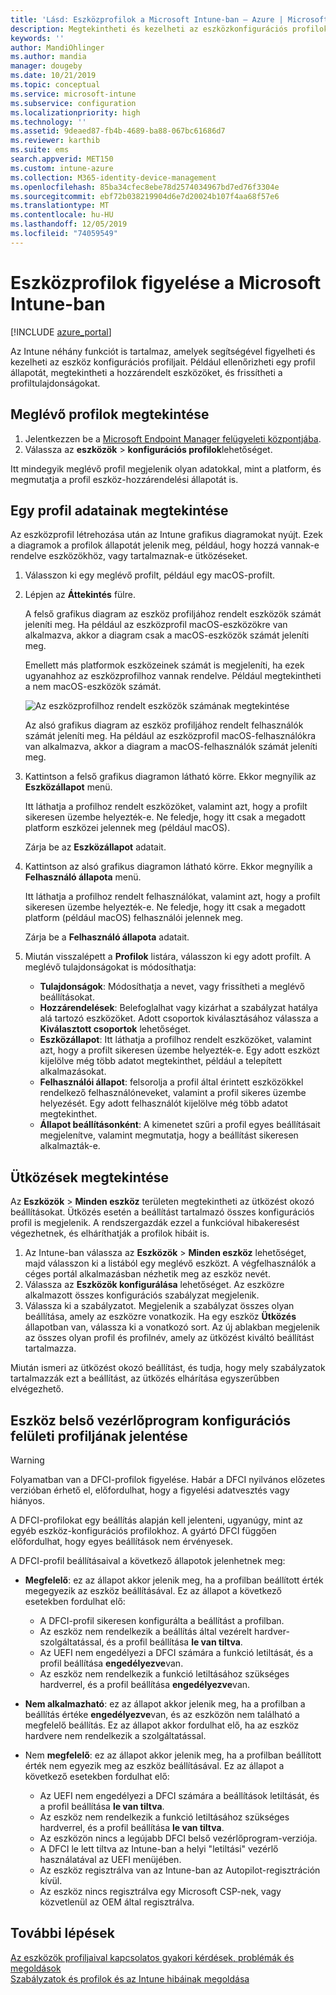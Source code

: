 ```yaml
---
title: 'Lásd: Eszközprofilok a Microsoft Intune-ban – Azure | Microsoft Docs'
description: Megtekintheti és kezelheti az eszközkonfigurációs profilok adatait a Microsoft Intune-ban, egy grafikus diagramon tekintheti meg a profilokhoz rendelt eszközök számát, és megtekintheti, mely eszközök rendelkeznek hozzárendelt vagy üzembe helyezett profillal. Az ütközést okozó beállításokkal rendelkező profilok hibaelhárítása is elvégezhető.
keywords: ''
author: MandiOhlinger
ms.author: mandia
manager: dougeby
ms.date: 10/21/2019
ms.topic: conceptual
ms.service: microsoft-intune
ms.subservice: configuration
ms.localizationpriority: high
ms.technology: ''
ms.assetid: 9deaed87-fb4b-4689-ba88-067bc61686d7
ms.reviewer: karthib
ms.suite: ems
search.appverid: MET150
ms.custom: intune-azure
ms.collection: M365-identity-device-management
ms.openlocfilehash: 85ba34cfec8ebe78d2574034967bd7ed76f3304e
ms.sourcegitcommit: ebf72b038219904d6e7d20024b107f4aa68f57e6
ms.translationtype: MT
ms.contentlocale: hu-HU
ms.lasthandoff: 12/05/2019
ms.locfileid: "74059549"
---
```

# <a name="monitor-device-profiles-in-microsoft-intune"></a>Eszközprofilok figyelése a Microsoft Intune-ban

[!INCLUDE [azure_portal](../includes/azure_portal.md)]

Az Intune néhány funkciót is tartalmaz, amelyek segítségével figyelheti és kezelheti az eszköz konfigurációs profiljait. Például ellenőrizheti egy profil állapotát, megtekintheti a hozzárendelt eszközöket, és frissítheti a profiltulajdonságokat.

## <a name="view-existing-profiles"></a>Meglévő profilok megtekintése

1. Jelentkezzen be a [Microsoft Endpoint Manager felügyeleti központjába](https://go.microsoft.com/fwlink/?linkid=2109431).
2. Válassza az **eszközök** > **konfigurációs profilok**lehetőséget.

Itt mindegyik meglévő profil megjelenik olyan adatokkal, mint a platform, és megmutatja a profil eszköz-hozzárendelési állapotát is.

## <a name="view-details-on-a-profile"></a>Egy profil adatainak megtekintése

Az eszközprofil létrehozása után az Intune grafikus diagramokat nyújt. Ezek a diagramok a profilok állapotát jelenik meg, például, hogy hozzá vannak-e rendelve eszközökhöz, vagy tartalmaznak-e ütközéseket.

1. Válasszon ki egy meglévő profilt, például egy macOS-profilt.
2. Lépjen az **Áttekintés** fülre.

    A felső grafikus diagram az eszköz profiljához rendelt eszközök számát jeleníti meg. Ha például az eszközprofil macOS-eszközökre van alkalmazva, akkor a diagram csak a macOS-eszközök számát jeleníti meg.

    Emellett más platformok eszközeinek számát is megjeleníti, ha ezek ugyanahhoz az eszközprofilhoz vannak rendelve. Például megtekintheti a nem macOS-eszközök számát.

    ![Az eszközprofilhoz rendelt eszközök számának megtekintése](./media/device-profile-monitor/device-configuration-profile-graphical-chart.png)

    Az alsó grafikus diagram az eszköz profiljához rendelt felhasználók számát jeleníti meg. Ha például az eszközprofil macOS-felhasználókra van alkalmazva, akkor a diagram a macOS-felhasználók számát jeleníti meg.

3. Kattintson a felső grafikus diagramon látható körre. Ekkor megnyílik az **Eszközállapot** menü.

    Itt láthatja a profilhoz rendelt eszközöket, valamint azt, hogy a profilt sikeresen üzembe helyezték-e. Ne feledje, hogy itt csak a megadott platform eszközei jelennek meg (például macOS).

    Zárja be az **Eszközállapot** adatait.

4. Kattintson az alsó grafikus diagramon látható körre. Ekkor megnyílik a **Felhasználó állapota** menü. 

    Itt láthatja a profilhoz rendelt felhasználókat, valamint azt, hogy a profilt sikeresen üzembe helyezték-e. Ne feledje, hogy itt csak a megadott platform (például macOS) felhasználói jelennek meg.

    Zárja be a **Felhasználó állapota** adatait.

5. Miután visszalépett a **Profilok** listára, válasszon ki egy adott profilt. A meglévő tulajdonságokat is módosíthatja:
    - **Tulajdonságok**: Módosíthatja a nevet, vagy frissítheti a meglévő beállításokat.
    - **Hozzárendelések**: Belefoglalhat vagy kizárhat a szabályzat hatálya alá tartozó eszközöket. Adott csoportok kiválasztásához válassza a **Kiválasztott csoportok** lehetőséget.
    - **Eszközállapot**: Itt láthatja a profilhoz rendelt eszközöket, valamint azt, hogy a profilt sikeresen üzembe helyezték-e. Egy adott eszközt kijelölve még több adatot megtekinthet, például a telepített alkalmazásokat.
    - **Felhasználói állapot**: felsorolja a profil által érintett eszközökkel rendelkező felhasználóneveket, valamint a profil sikeres üzembe helyezését. Egy adott felhasználót kijelölve még több adatot megtekinthet.
    - **Állapot beállításonként**: A kimenetet szűri a profil egyes beállításait megjelenítve, valamint megmutatja, hogy a beállítást sikeresen alkalmazták-e.

## <a name="view-conflicts"></a>Ütközések megtekintése

Az **Eszközök** > **Minden eszköz** területen megtekintheti az ütközést okozó beállításokat. Ütközés esetén a beállítást tartalmazó összes konfigurációs profil is megjelenik. A rendszergazdák ezzel a funkcióval hibakeresést végezhetnek, és elháríthatják a profilok hibáit is.

1. Az Intune-ban válassza az **Eszközök** > **Minden eszköz** lehetőséget, majd válasszon ki a listából egy meglévő eszközt. A végfelhasználók a céges portál alkalmazásban nézhetik meg az eszköz nevét.
2. Válassza az **Eszközök konfigurálása** lehetőséget. Az eszközre alkalmazott összes konfigurációs szabályzat megjelenik.
3. Válassza ki a szabályzatot. Megjelenik a szabályzat összes olyan beállítása, amely az eszközre vonatkozik. Ha egy eszköz **Ütközés** állapotban van, válassza ki a vonatkozó sort. Az új ablakban megjelenik az összes olyan profil és profilnév, amely az ütközést kiváltó beállítást tartalmazza.

Miután ismeri az ütközést okozó beállítást, és tudja, hogy mely szabályzatok tartalmazzák ezt a beállítást, az ütközés elhárítása egyszerűbben elvégezhető. 

## <a name="device-firmware-configuration-interface-profile-reporting"></a>Eszköz belső vezérlőprogram konfigurációs felületi profiljának jelentése

> [!WARNING]
> Folyamatban van a DFCI-profilok figyelése. Habár a DFCI nyilvános előzetes verzióban érhető el, előfordulhat, hogy a figyelési adatvesztés vagy hiányos.

A DFCI-profilokat egy beállítás alapján kell jelenteni, ugyanúgy, mint az egyéb eszköz-konfigurációs profilokhoz. A gyártó DFCI függően előfordulhat, hogy egyes beállítások nem érvényesek.

A DFCI-profil beállításaival a következő állapotok jelenhetnek meg:

- **Megfelelő**: ez az állapot akkor jelenik meg, ha a profilban beállított érték megegyezik az eszköz beállításával. Ez az állapot a következő esetekben fordulhat elő:

  - A DFCI-profil sikeresen konfigurálta a beállítást a profilban.
  - Az eszköz nem rendelkezik a beállítás által vezérelt hardver-szolgáltatással, és a profil beállítása **le van tiltva**.
  - Az UEFI nem engedélyezi a DFCI számára a funkció letiltását, és a profil beállítása **engedélyezve**van.
  - Az eszköz nem rendelkezik a funkció letiltásához szükséges hardverrel, és a profil beállítása **engedélyezve**van.

- **Nem alkalmazható**: ez az állapot akkor jelenik meg, ha a profilban a beállítás értéke **engedélyezve**van, és az eszközön nem található a megfelelő beállítás. Ez az állapot akkor fordulhat elő, ha az eszköz hardvere nem rendelkezik a szolgáltatással.

- Nem **megfelelő**: ez az állapot akkor jelenik meg, ha a profilban beállított érték nem egyezik meg az eszköz beállításával. Ez az állapot a következő esetekben fordulhat elő:

  - Az UEFI nem engedélyezi a DFCI számára a beállítások letiltását, és a profil beállítása **le van tiltva**.
  - Az eszköz nem rendelkezik a funkció letiltásához szükséges hardverrel, és a profil beállítása **le van tiltva**.
  - Az eszközön nincs a legújabb DFCI belső vezérlőprogram-verziója.
  - A DFCI le lett tiltva az Intune-ban a helyi "letiltási" vezérlő használatával az UEFI menüjében.
  - Az eszköz regisztrálva van az Intune-ban az Autopilot-regisztráción kívül.
  - Az eszköz nincs regisztrálva egy Microsoft CSP-nek, vagy közvetlenül az OEM által regisztrálva.

## <a name="next-steps"></a>További lépések

[Az eszközök profiljaival kapcsolatos gyakori kérdések, problémák és megoldások](device-profile-troubleshoot.md)  
[Szabályzatok és profilok és az Intune hibáinak megoldása](troubleshoot-policies-in-microsoft-intune.md)
